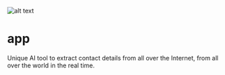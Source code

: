 ![alt text](https://github.com/LeadBrowser/app/blob/main/images/screen.png?raw=true)

# app
Unique AI tool to extract contact details from all over the Internet, from all over the world in the real time.
